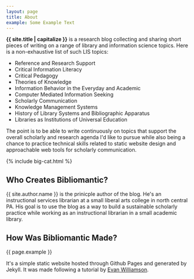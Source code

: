 ```yaml
---
layout: page
title: About
example: Some Example Text
---
```


**{{ site.title | capitalize }}** is a research blog collecting and sharing short pieces of writing on a range of library and information science topics. Here is a non-exhaustive list of such LIS topics:
* Reference and Research Support
* Critical Information Literacy
* Critical Pedagogy
* Theories of Knowledge
* Information Behavior in the Everyday and Academic
* Computer Mediated Information Seeking
* Scholarly Communication
* Knowledge Management Systems
* History of Library Systems and Bibliographic Apparatus
* Libraries as Institutions of Universal Education

The point is to be able to write continuously on topics that support the overall scholarly and research agenda I'd like to pursue while also being a chance to practice technical skills related to static website design and approachable web tools for scholarly communication. 

{% include big-cat.html %}

## Who Creates Bibliomantic?

{{ site.author.name }} is the prinicple author of the blog. He's an instructional services librarian at a small liberal arts college in north central PA. His goal is to use the blog as a way to build a sustainable scholarly practice while working as an instructional librarian in a small academic library.

## How Was Bibliomantic Made?

{{ page.example }}

It's a simple static website hosted through Github Pages and generated by Jekyll. It was made following a tutorial by [Evan Williamson](https://evanwill.org/).
